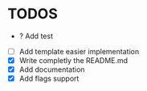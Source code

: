 # TODOS

-   ? Add test
-   [ ] Add template easier implementation
-   [x] Write completly the README.md
-   [x] Add documentation
-   [x] Add flags support
